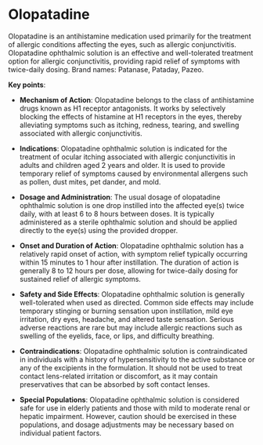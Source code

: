 [//]: # (source: ?)
[//]: # (brands: Patanase, Pataday, Pazeo)
[//]: # (tags: antihistamines medications)

# Olopatadine

Olopatadine is an antihistamine medication used primarily for the treatment of allergic conditions affecting the eyes, such as allergic conjunctivitis. Olopatadine ophthalmic solution is an effective and well-tolerated treatment option for allergic conjunctivitis, providing rapid relief of symptoms with twice-daily dosing. Brand names: Patanase, Pataday, Pazeo.

**Key points**:

* **Mechanism of Action**: Olopatadine belongs to the class of antihistamine drugs known as H1 receptor antagonists. It works by selectively blocking the effects of histamine at H1 receptors in the eyes, thereby alleviating symptoms such as itching, redness, tearing, and swelling associated with allergic conjunctivitis.

* **Indications**: Olopatadine ophthalmic solution is indicated for the treatment of ocular itching associated with allergic conjunctivitis in adults and children aged 2 years and older. It is used to provide temporary relief of symptoms caused by environmental allergens such as pollen, dust mites, pet dander, and mold.

* **Dosage and Administration**: The usual dosage of olopatadine ophthalmic solution is one drop instilled into the affected eye(s) twice daily, with at least 6 to 8 hours between doses. It is typically administered as a sterile ophthalmic solution and should be applied directly to the eye(s) using the provided dropper.

* **Onset and Duration of Action**: Olopatadine ophthalmic solution has a relatively rapid onset of action, with symptom relief typically occurring within 15 minutes to 1 hour after instillation. The duration of action is generally 8 to 12 hours per dose, allowing for twice-daily dosing for sustained relief of allergic symptoms.

* **Safety and Side Effects**: Olopatadine ophthalmic solution is generally well-tolerated when used as directed. Common side effects may include temporary stinging or burning sensation upon instillation, mild eye irritation, dry eyes, headache, and altered taste sensation. Serious adverse reactions are rare but may include allergic reactions such as swelling of the eyelids, face, or lips, and difficulty breathing.

* **Contraindications**: Olopatadine ophthalmic solution is contraindicated in individuals with a history of hypersensitivity to the active substance or any of the excipients in the formulation. It should not be used to treat contact lens-related irritation or discomfort, as it may contain preservatives that can be absorbed by soft contact lenses.

* **Special Populations**: Olopatadine ophthalmic solution is considered safe for use in elderly patients and those with mild to moderate renal or hepatic impairment. However, caution should be exercised in these populations, and dosage adjustments may be necessary based on individual patient factors.
